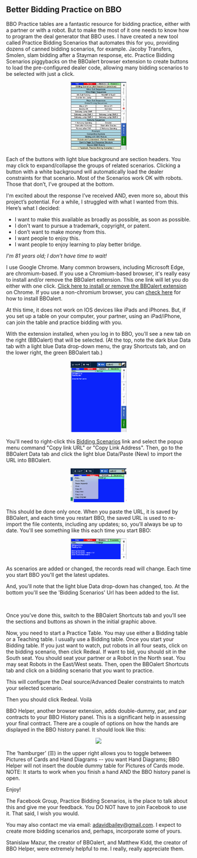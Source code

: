 ## Better Bidding Practice on BBO

BBO Practice tables are a fantastic resource for bidding practice, either with a partner or with a robot. But to make the most of it one needs to know how to program the deal generator that BBO uses. I have created a new tool called Practice Bidding Scenarios that automates this for you, providing dozens of canned bidding scenarios, for example. Jacoby Transfers, Smolen, slam bidding after a Stayman response, etc. Practice Bidding Scenarios piggybacks on the BBOalert browser extension to create buttons to load the pre-configured dealer code, allowing many bidding scenarios to be selected with just a click.  

<center><img src="./images/BPSShortcuts.png" width=30%></center>

Each of the buttons with light blue background are section headers.  You may click to expand/collapse the groups of related scenarios.  Clicking a button with a white background will automatically load the dealer constraints for that scenario.
Most of the Scenarios work OK with robots.  Those that don’t, I’ve grouped at the bottom.

I'm excited about the response I’ve received AND, even more so, about this project’s potential. For a while, I struggled with what I wanted from this.  Here’s what I decided:

- I want to make this available as broadly as possible, as soon as possible.  
- I don't want to pursue a trademark, copyright, or patent.
- I don’t want to make money from this.
- I want people to enjoy this.
- I want people to enjoy learning to play better bridge.

_I'm 81 years old; I don’t have time to wait!_

I use Google Chrome.  Many common browsers, including Microsoft Edge, are chromium-based. If you use a Chromium-based browser, it's really easy to install and/or remove the BBOalert extension. This one link will let you do either with one click. <a href="https://chrome.google.com/webstore/detail/bboalert/bjgihidachainhhhilkeemegdhehnlcf">Click here to install or remove the BBOalert extension</a> on Chrome. If you use a non-chromium browser, you can <a href="https://github.com/stanmaz/BBOalert/blob/master/README.md#installation">check here</a> for how to install BBOalert.


At this time, it does not work on IOS devices like iPads and iPhones.  But, if you set up a table on your computer, your partner, using an iPad/iPhone, can join the table and practice bidding with you.


With the extension installed, when you log in to BBO, you'll see a new tab on the right (BBOalert) that will be selected.  (At the top, note the dark blue Data tab with a light blue Data drop-down menu, the gray Shortcuts tab, and on the lower right, the green BBOalert tab.)

<center><img src="./images/BBOalertTab.png" width=30%></center>

You'll need to right-click this <a href="https://github.com/ADavidBailey/Practice-Bidding-Scenarios/blob/main/-PBS.txt">Bidding Scenarios</a> link and select the popup menu command "Copy link URL" or "Copy Link Address".  Then, go to the BBOalert Data tab and click the light blue Data/Paste (New) to import the URL into BBOalert.

<center><img src="./images/BBOalertPasteNew.png" width=30%></center>

This should be done only once. When you paste the URL, it is saved by BBOalert, and each time you restart BBO, the saved URL is used to re-import the file contents, including any updates; so, you’ll always be up to date.  You'll see something like this each time you start BBO:

<center><img src="./images/BBOalertReadingData.png" width=30%></center>

As scenarios are added or changed, the records read will change.  Each time you start BBO you'll get the latest updates.

And, you'll note that the light blue Data drop-down has changed, too.  At the bottom you'll see the 'Bidding Scenarios' Url has been added to the list.

<center><img src"./images/BBOalertDataURL.png" width=30%></center>

Once you’ve done this, switch to the BBOalert Shortcuts tab and you’ll see the sections and buttons as shown in the initial graphic above.


Now, you need to start a Practice Table.  You may use either a Bidding table or a Teaching table.  I usually use a Bidding table.  Once you start your Bidding table.  If you just want to watch, put robots in all four seats, click on the bidding scenario, then click Redeal.  If want to bid, you should sit in the South seat.  You should seat your partner or a Robot in the North seat.  You may seat Robots in the East/West seats.  Then, open the BBOalert Shortcuts tab and click on a bidding scenario that you want to practice.


This will configure the Deal source/Advanced Dealer constraints to match your selected scenario.


Then you should click Redeal.  Voilà


BBO Helper, another browser extension, adds double-dummy, par, and par contracts to your BBO History panel.  This is a significant help in assessing your final contract.  There are a couple of options on how the hands are displayed in the BBO history panel.  It should look like this: 

<center><img src="./images/BBOalertHistory.png" width=30%></center>


The ‘hamburger’ (☰) in the upper right allows you to toggle between Pictures of Cards and Hand Diagrams -- you want Hand Diagrams; BBO Helper will not insert the double dummy table for Pictures of Cards mode.  NOTE: It starts to work when you finish a hand AND the BBO history panel is open.


Enjoy!


The Facebook Group, Practice Bidding Scenarios, is the place to talk about this and give me your feedback.   You DO NOT have to join Facebook to use it.  That said, I wish you would.


You may also contact me via email: adavidbailey@gmail.com.  I expect to create more bidding scenarios and, perhaps, incorporate some of yours.


Stanislaw Mazur, the creator of BBOalert, and Matthew Kidd, the creator of BBO Helper, were extremely helpful to me.  I really, really appreciate them.
